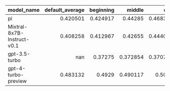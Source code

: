 | model_name   |   default_average |   beginning |   middle |      end |       2k |       4k |       8k |     16k |      32k |
|:-------------|------------------:|------------:|---------:|---------:|---------:|---------:|---------:|--------:|---------:|
| pi           |          0.420501 |    0.424917 |  0.44285 | 0.468317 | 0.407618 | 0.682512 | 0.586961 | 0.19825 | 0.152583 |
| Mixtral-8x7B-Instruct-v0.1 |          0.408258 |    0.412967 |  0.42655 | 0.444033 | 0.424531 | 0.628296 | 0.589106 | 0.201 | 0.139583 |
| gpt-3.5-turbo |               nan |     0.37275 | 0.372854 | 0.370771 | 0.375538 | 0.368224 | 0.441622 | 0.317 |   nan |
| gpt-4-turbo-preview |          0.483132 |      0.4929 | 0.490117 | 0.5091 | 0.515522 | 0.664732 | 0.648018 | 0.260083 | 0.284583 |